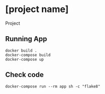 # [project name]
Project


## Running App
```
docker build .
docker-compose build
docker-compose up
```
## Check code
```
docker-compose run --rm app sh -c "flake8"
```